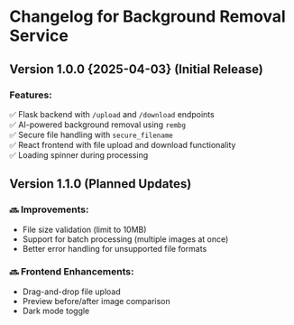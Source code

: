 # Changelog for Background Removal Service

## Version 1.0.0 {2025-04-03} (Initial Release)
### Features:
✅ Flask backend with `/upload` and `/download` endpoints  
✅ AI-powered background removal using `rembg`  
✅ Secure file handling with `secure_filename`  
✅ React frontend with file upload and download functionality  
✅ Loading spinner during processing  

## Version 1.1.0 (Planned Updates)
### 🔜 Improvements:
- File size validation (limit to 10MB)  
- Support for batch processing (multiple images at once)  
- Better error handling for unsupported file formats  

### 🔜 Frontend Enhancements:
- Drag-and-drop file upload  
- Preview before/after image comparison  
- Dark mode toggle  